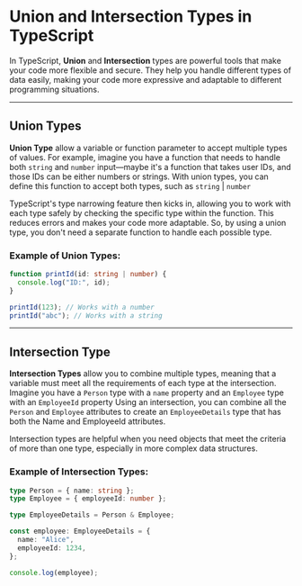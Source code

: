 # Union and Intersection Types in TypeScript

In TypeScript, **Union** and **Intersection** types are powerful tools that make your code more flexible and secure. They help you handle different types of data easily, making your code more expressive and adaptable to different programming situations.

---

## Union Types

**Union Type** allow a variable or function parameter to accept multiple types of values. For example, imagine you have a function that needs to handle both `string` and `number` input—maybe it's a function that takes user IDs, and those IDs can be either numbers or strings. With union types, you can define this function to accept both types, such as `string` | `number`

TypeScript's type narrowing feature then kicks in, allowing you to work with each type safely by checking the specific type within the function. This reduces errors and makes your code more adaptable. So, by using a union type, you don't need a separate function to handle each possible type.

### Example of Union Types:

```typescript
function printId(id: string | number) {
  console.log("ID:", id);
}

printId(123); // Works with a number
printId("abc"); // Works with a string
```

---

## Intersection Type

**Intersection Types** allow you to combine multiple types, meaning that a variable must meet all the requirements of each type at the intersection. Imagine you have a `Person` type with a `name` property and an `Employee` type with an `EmployeeId` property Using an intersection, you can combine all the `Person` and `Employee` attributes to create an `EmployeeDetails` type that has both the Name and EmployeeId attributes.

Intersection types are helpful when you need objects that meet the criteria of more than one type, especially in more complex data structures.

### Example of Intersection Types:

```typescript
type Person = { name: string };
type Employee = { employeeId: number };

type EmployeeDetails = Person & Employee;

const employee: EmployeeDetails = {
  name: "Alice",
  employeeId: 1234,
};

console.log(employee);
```
